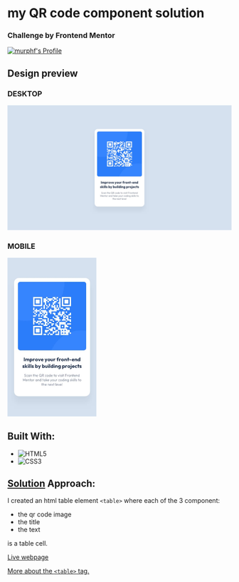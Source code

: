 # my QR code component solution

### Challenge by Frontend Mentor
<a href="https://www.frontendmentor.io/profile/murphf" target="_blank">
    <img src="https://img.shields.io/badge/Profile-Murphf-eee?style=for-the-badge&logo=frontendmentor" alt="murphf's Profile">
  </a>  

## Design preview 
### DESKTOP
<img src= "./design/desktop-design.jpg">

### MOBILE
<img src= "./design/mobile-design.jpg" width=200>


## **Built With:**

- ![HTML5](https://img.shields.io/badge/html5-%23E34F26.svg?style=for-the-badge&logo=html5&logoColor=white)   
- ![CSS3](https://img.shields.io/badge/css3-%231572B6.svg?style=for-the-badge&logo=css3&logoColor=white)   

## **[Solution](murphf.github.io) Approach:**
I created an html table element ``<table>`` where each of the 3 component:  
- the qr code image
- the title 
- the text

is a table cell.

[Live webpage](murphf.github.io)

[More about the ```<table>``` tag.](https://www.htmlquick.com/reference/tags/table.html)
